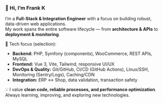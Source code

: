 ### 👋 Hi, I’m Frank K  

I’m a **Full-Stack & Integration Engineer** with a focus on building robust, data-driven web applications.  
My work spans the entire software lifecycle — from **architecture & APIs** to **deployment & monitoring**.  

🔧 Tech focus (selection):  
- **Backend:** PHP, Symfony (components), WooCommerce, REST APIs, MySQL  
- **Frontend:** Vue 3, Vite, Tailwind, responsive UI/UX  
- **DevOps & Quality:** Git/GitHub, CI/CD (GitHub Actions), Linux/SSH, Monitoring (Sentry/Logs), Caching/CDN  
- **Integration:** ERP ↔ Shop, data validation, transaction safety  

💡 I value **clean code, reliable processes, and performance optimization**.  
Always learning, improving, and exploring new technologies.  
